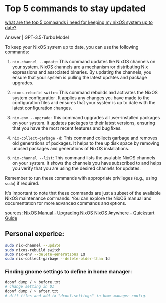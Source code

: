 # Top 5 commands to stay updated

[what are the top 5 commands i need for keeping my nixOS system up to date?](https://www.phind.com/search?cache=x57nb7z8ffek1hwezmfx5l0f)

Answer | GPT-3.5-Turbo Model


To keep your NixOS system up to date, you can use the following commands:

1. `nix-channel --update`: This command updates the NixOS channels on your system. NixOS channels are a mechanism for distributing Nix expressions and associated binaries. By updating the channels, you ensure that your system is pulling the latest updates and package upgrades.

2. `nixos-rebuild switch`: This command rebuilds and activates the NixOS system configuration. It applies any changes you have made to the configuration files and ensures that your system is up to date with the latest configuration changes.

3. `nix-env --upgrade`: This command upgrades all user-installed packages on your system. It updates packages to their latest versions, ensuring that you have the most recent features and bug fixes.

4. `nix-collect-garbage -d`: This command collects garbage and removes old generations of packages. It helps to free up disk space by removing unused packages and generations of NixOS installations.

5. `nix-channel --list`: This command lists the available NixOS channels on your system. It shows the channels you have subscribed to and helps you verify that you are using the desired channels for updates.

Remember to run these commands with appropriate privileges (e.g., using `sudo`) if required.

It's important to note that these commands are just a subset of the available NixOS maintenance commands. You can explore the NixOS manual and documentation for more advanced commands and options.

sources:
[NixOS Manual - Upgrading NixOS](https://nixos.org/manual/nixos/stable/#sec-upgrading-nixos)
[NixOS Anywhere - Quickstart Guide](https://github.com/nix-community/nixos-anywhere#quickstart-guide)

## Personal experice:
```bash
sudo nix-channel --update
sudo nixos-rebuild switch
sudo nix-env --delete-generations 1d
sudo nix-collect-garbage --delete-older-than 1d
```

### Finding gnome settings to define in home manager:
```bash
dconf dump / > before.txt
# change setting in UI
dconf dump / > after.txt
# diff files and add to "dconf.settings" in home manager config.
```
